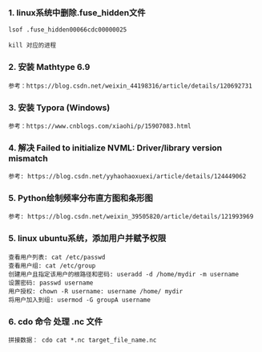 ### 1. linux系统中删除.fuse_hidden文件

    lsof .fuse_hidden00066cdc00000025
    
    kill 对应的进程
    
### 2. 安装 Mathtype 6.9
    
    参考：https://blog.csdn.net/weixin_44198316/article/details/120692731
    
        
### 3. 安装 Typora (Windows)
    
    参考：https://www.cnblogs.com/xiaohi/p/15907083.html
    
### 4. 解决 Failed to initialize NVML: Driver/library version mismatch
    
    参考: https://blog.csdn.net/yyhaohaoxuexi/article/details/124449062
    
### 5. Python绘制频率分布直方图和条形图

    参考: https://blog.csdn.net/weixin_39505820/article/details/121993969
    
### 5. linux ubuntu系统，添加用户并赋予权限

    查看用户列表: cat /etc/passwd
    查看用户组: cat /etc/group
    创建用户且指定该用户的根路径和密码: useradd -d /home/mydir -m username
    设置密码: passwd username
    用户授权: chown -R username: username /home/ mydir
    将用户加入到组: usermod -G groupA username
    
### 6. cdo 命令 处理 .nc 文件

    拼接数据： cdo cat *.nc target_file_name.nc
   

